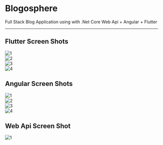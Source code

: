 # Blogosphere
Full Stack Blog Application using with .Net Core Web Api + Angular + Flutter
<hr>

## Flutter Screen Shots

![1](https://github.com/yigittanyel/Blogosphere/assets/61347219/0b2edac6-7951-451b-8c4b-654623ac0e09)
<br>
![2](https://github.com/yigittanyel/Blogosphere/assets/61347219/32e8a578-b6bf-41d5-b1fc-62de31d9afef)
<br>
![3](https://github.com/yigittanyel/Blogosphere/assets/61347219/e039cf50-8b34-4d1a-a11b-13e5805aefc8)
<br>
![4](https://github.com/yigittanyel/Blogosphere/assets/61347219/21110d45-29e8-4208-aca6-bd871691ede3)

## Angular Screen Shots

![1](https://github.com/yigittanyel/Blogosphere/assets/61347219/55410212-d1ff-41fb-b280-c99430e5364a)
<br>
![2](https://github.com/yigittanyel/Blogosphere/assets/61347219/51f63f34-d2ec-486e-8da2-4e19c69c42a1)
<br>
![3](https://github.com/yigittanyel/Blogosphere/assets/61347219/76591cc9-6b0d-48c7-8162-bff8f02e3cc8)
<br>
![4](https://github.com/yigittanyel/Blogosphere/assets/61347219/444f083b-4b6d-40cf-a2af-4e82d8302aab)

## Web Api Screen Shot
![1](https://github.com/yigittanyel/Blogosphere/assets/61347219/a666a449-10c9-400c-b8b8-f7adc8867a46)
